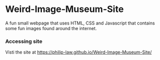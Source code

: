 # Weird-Image-Museum-Site

A fun small webpage that uses HTML, CSS and Javascript that contains some fun images found around the internet.

### Accessing site
Visti the site at https://philip-law.github.io/Weird-Image-Museum-Site/